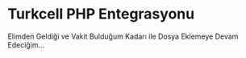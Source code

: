 # Turkcell PHP Entegrasyonu
Elimden Geldiği ve Vakit Bulduğum Kadarı ile Dosya Eklemeye Devam Edeciğim...
